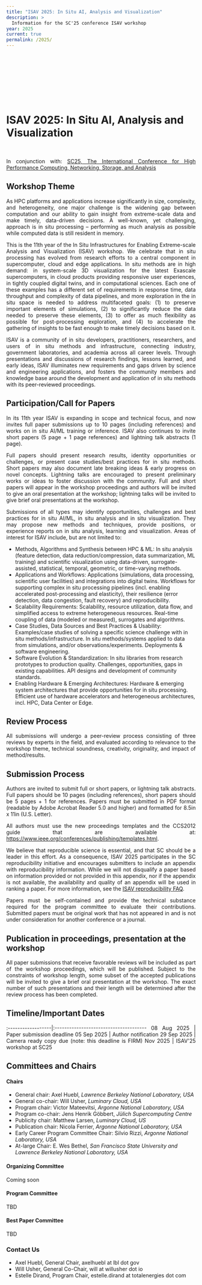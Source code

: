 ```yaml
---
title: "ISAV 2025: In Situ AI, Analysis and Visualization"
description: >
  Information for the SC'25 conference ISAV workshop
year: 2025
current: true
permalink: /2025/
---
```


<style type="text/css">

#isav-sc25-banner {
    margin: 2px 2px 2px 2px;
    background: url("/2025/isav25_logo_120h.png") 0 0 no-repeat;
    height: 120px; 
    width: 100%;
    border: 0px solid white;
    border-bottom: 0px solid beige;
    align: center;
}

.container-lg > h1:first-of-type {
    display: none;
}

p { text-align: justify; }

</style>

<div id="isav-sc25-banner"> </div>

# ISAV 2025: In Situ AI, Analysis and Visualization

<p style="text-align: left;" markdown="1">

<br>

In conjunction with:
[SC25, The International Conference for High Performance Computing, Networking, Storage, and Analysis](https://sc25.supercomputing.org)
<br>

</p>

## Workshop Theme

As HPC platforms and applications increase significantly in size, complexity, and heterogeneity, one major challenge is the widening gap between computation and our ability to gain insight from extreme-scale data and make timely, data-driven decisions.
A well-known, yet challenging, approach is in situ processing – performing as much analysis as possible while computed data is still resident in memory.

This is the 11th year of the In Situ Infrastructures for Enabling Extreme-scale Analysis and Visualization (ISAV) workshop. We celebrate that in situ processing has evolved from research efforts to a central component in supercomputer, cloud and edge applications.
In situ methods are in high demand: in system-scale 3D visualization for the latest Exascale supercomputers, in cloud products providing responsive user experiences, in tightly coupled digital twins, and in computational sciences.
Each one of these examples has a different set of requirements in response time, data throughput and complexity of data pipelines, and more exploration in the in situ space is needed to address multifaceted goals: (1) to preserve important elements of simulations, (2) to significantly reduce the data needed to preserve these elements, (3) to offer as much flexibility as possible for post-processing exploration, and (4) to accelerate the gathering of insights to be fast enough to make timely decisions based on it.

ISAV is a community of in situ developers, practitioners, researchers, and users of in situ methods and infrastructure, connecting industry, government laboratories, and academia across all career levels.
Through presentations and discussions of research findings, lessons learned, and early ideas, ISAV illuminates new requirements and gaps driven by science and engineering applications, and fosters the community members and knowledge base around the development and application of in situ methods with its peer-reviewed proceedings.

## Participation/Call for Papers

In its 11th year ISAV is expanding in scope and technical focus, and now invites full paper submissions up to 10 pages (including references) and works on in situ AI/ML training or inference. ISAV also continues to invite short papers (5 page + 1 page references) and lightning talk abstracts (1 page).

Full papers should present research results, identity opportunities or challenges, or present case studies/best practices for in situ methods. Short papers may also document late breaking ideas & early progress on novel concepts. Lightning talks are encouraged to present preliminary works or ideas to foster discussion with the community. Full and short papers will appear in the workshop proceedings and authors will be invited to give an oral presentation at the workshop; lightning talks will be invited to give brief oral presentations at the workshop.

Submissions of all types may identify opportunities, challenges and best practices for in situ AI/ML, in situ analysis and in situ visualization. They may propose new methods and techniques, provide positions, or experience reports on in situ analysis, learning and visualization. Areas of interest for ISAV include, but are not limited to:

* Methods, Algorithms and Synthesis between HPC & ML: In situ analysis (feature detection, data reduction/compression, data summarization, ML training) and scientific visualization using data-driven, surrogate-assisted, statistical, temporal, geometric, or time-varying methods.
* Applications and Workflows: Applications (simulations, data processing, scientific user facilities) and integrations into digital twins.  Workflows for supporting complex in situ processing pipelines (incl. enabling accelerated post-processing and elasticity), their resilience (error detection, data congestion, fault recovery) and reproducibility.
* Scalability Requirements: Scalability, resource utilization, data flow, and simplified access to extreme heterogeneous resources.  Real-time coupling of data (modeled or measured), surrogates and algorithms.
* Case Studies, Data Sources and Best Practices & Usability: Examples/case studies of solving a specific science challenge with in situ methods/infrastructure.  In situ methods/systems applied to data from simulations, and/or observations/experiments.  Deployments & software engineering.
* Software Evolution & Standardization: In situ libraries from research prototypes to production quality. Challenges, opportunities, gaps in existing capabilities. API designs and development of community standards.
* Enabling Hardware & Emerging Architectures: Hardware & emerging system architectures that provide opportunities for in situ processing.  Efficient use of hardware accelerators and heterogeneous architectures, incl. HPC, Data Center or Edge.


## Review Process

All submissions will undergo a peer-review process consisting of three reviews by experts in the field, and evaluated according to relevance to the workshop theme, technical soundness, creativity, originality, and impact of method/results.

## Submission Process

Authors are invited to submit full or short papers, or lightning talk abstracts. Full papers should be 10 pages (including references), short papers should be 5 pages + 1 for references. Papers must be submitted in PDF format (readable by Adobe Acrobat Reader 5.0 and higher) and formatted for 8.5in x 11in (U.S. Letter).

All authors must use the new proceedings templates and the CCS2012 guide that are available at: https://www.ieee.org/conferences/publishing/templates.html.

We believe that reproducible science is essential, and that SC should be a leader in this effort. As a consequence, ISAV 2025 participates in the SC reproducibility initiative and encourages submitters to include an appendix with reproducibility information. While we will not disqualify a paper based on information provided or not provided in this appendix, nor if the appendix is not available, the availability and quality of an appendix will be used in ranking a paper. For more information, see the [ISAV reproducibility FAQ](https://docs.google.com/document/d/1dL8kgFOyGtCniRXIzmozi_NGEVBvUe3AQ05qe1du4u4/edit#heading=h.mga5xfgyjgtp).

Papers must be self-contained and provide the technical substance required for the program committee to evaluate their contributions. Submitted papers must be original work that has not appeared in and is not under consideration for another conference or a journal.


## Publication in proceedings, presentation at the workshop

All paper submissions that receive favorable reviews will be included as part of the workshop proceedings, which will be published. Subject to the constraints of workshop length, some subset of the accepted publications will be invited to give a brief oral presentation at the workshop. The exact number of such presentations and their length will be determined after the review process has been completed.

## Timeline/Important Dates

:------------------|:--------------------------------------
08 Aug 2025        | Paper submission deadline
05 Sep 2025        | Author notification
29 Sep 2025        | Camera ready copy due (note: this deadline is FIRM)
Nov 2025           | ISAV'25 workshop at SC25

## Committees and Chairs

#### Chairs

  * General chair: Axel Huebl, *Lawrence Berkeley National Laboratory, USA*
  * General co-chair: Will Usher, *Luminary Cloud, USA*
  * Program chair: Victor Mateevitsi, *Argonne National Laboratory, USA*
  * Program co-chair: Jens Henrik Göbbert, *Jülich Supercomputing Centre*
  * Publicity chair: Matthew Larsen, *Luminary Cloud, US*
  * Publication chair: Nicola Ferrier, *Argonne National Laboratory, USA*
  * Early Career Program Committee Chair: Silvio Rizzi, *Argonne National Laboratory, USA*
  * At-large Chair: E. Wes Bethel, *San Francisco State University and Lawrence Berkeley National Laboratory, USA*

#### Organizing Committee

Coming soon

#### Program Committee

TBD

#### Best Paper Committee

TBD

### Contact Us
 * Axel Huebl, General Chair, axelhuebl at lbl dot gov
 * Will Usher, General Co-Chair, will at willusher dot io
 * Estelle Dirand, Program Chair, estelle.dirand at totalenergies dot com
